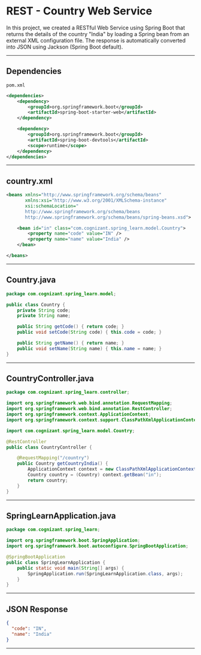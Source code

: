 
# REST - Country Web Service

In this project, we created a RESTful Web Service using Spring Boot that returns the details of the country "India" by loading a Spring bean from an external XML configuration file. The response is automatically converted into JSON using Jackson (Spring Boot default).

---

## Dependencies

``` pom.xml ```

```xml
<dependencies>
    <dependency>
        <groupId>org.springframework.boot</groupId>
        <artifactId>spring-boot-starter-web</artifactId>
    </dependency>

    <dependency>
        <groupId>org.springframework.boot</groupId>
        <artifactId>spring-boot-devtools</artifactId>
        <scope>runtime</scope>
    </dependency>
</dependencies>
```

---

## country.xml

```xml
<beans xmlns="http://www.springframework.org/schema/beans"
       xmlns:xsi="http://www.w3.org/2001/XMLSchema-instance"
       xsi:schemaLocation="
       http://www.springframework.org/schema/beans 
       http://www.springframework.org/schema/beans/spring-beans.xsd">

    <bean id="in" class="com.cognizant.spring_learn.model.Country">
        <property name="code" value="IN" />
        <property name="name" value="India" />
    </bean>

</beans>
```

---

## Country.java

```java
package com.cognizant.spring_learn.model;

public class Country {
    private String code;
    private String name;

    public String getCode() { return code; }
    public void setCode(String code) { this.code = code; }

    public String getName() { return name; }
    public void setName(String name) { this.name = name; }
}
```

---

## CountryController.java

```java
package com.cognizant.spring_learn.controller;

import org.springframework.web.bind.annotation.RequestMapping;
import org.springframework.web.bind.annotation.RestController;
import org.springframework.context.ApplicationContext;
import org.springframework.context.support.ClassPathXmlApplicationContext;

import com.cognizant.spring_learn.model.Country;

@RestController
public class CountryController {

    @RequestMapping("/country")
    public Country getCountryIndia() {
        ApplicationContext context = new ClassPathXmlApplicationContext("country.xml");
        Country country = (Country) context.getBean("in");
        return country;
    }
}
```

---

## SpringLearnApplication.java

```java
package com.cognizant.spring_learn;

import org.springframework.boot.SpringApplication;
import org.springframework.boot.autoconfigure.SpringBootApplication;

@SpringBootApplication
public class SpringLearnApplication {
    public static void main(String[] args) {
        SpringApplication.run(SpringLearnApplication.class, args);
    }
}
```

---

## JSON Response

```json
{
  "code": "IN",
  "name": "India"
}
```

---
